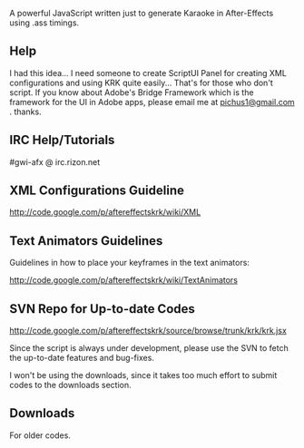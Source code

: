 A powerful JavaScript written just to generate Karaoke in After-Effects using .ass timings.

## Help ##
I had this idea...  I need someone to create ScriptUI Panel for creating XML configurations and using KRK quite easily...  That's for those who don't script.  If you know about Adobe's Bridge Framework which is the framework for the UI in Adobe apps, please email me at pichus1@gmail.com . thanks.

## IRC Help/Tutorials ##
#gwi-afx @ irc.rizon.net

## XML Configurations Guideline ##
http://code.google.com/p/aftereffectskrk/wiki/XML

## Text Animators Guidelines ##
Guidelines in how to place your keyframes in the text animators:

http://code.google.com/p/aftereffectskrk/wiki/TextAnimators

## SVN Repo for Up-to-date Codes ##
http://code.google.com/p/aftereffectskrk/source/browse/trunk/krk/krk.jsx

Since the script is always under development, please use the SVN to fetch the up-to-date features and bug-fixes.

I won't be using the downloads, since it takes too much effort to submit codes to the downloads section.

## Downloads ##
For older codes.